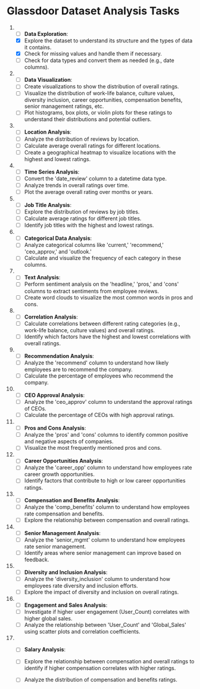 # Glassdoor Dataset Analysis Tasks

1. - [ ] **Data Exploration**:
   - [x] Explore the dataset to understand its structure and the types of data it contains.
   - [x] Check for missing values and handle them if necessary.
   - [ ] Check for data types and convert them as needed (e.g., date columns).

2. - [ ] **Data Visualization**:
   - [ ] Create visualizations to show the distribution of overall ratings.
   - [ ] Visualize the distribution of work-life balance, culture values, diversity inclusion, career opportunities, compensation benefits, senior management ratings, etc.
   - [ ] Plot histograms, box plots, or violin plots for these ratings to understand their distributions and potential outliers.

3. - [ ] **Location Analysis**:
   - [ ] Analyze the distribution of reviews by location.
   - [ ] Calculate average overall ratings for different locations.
   - [ ] Create a geographical heatmap to visualize locations with the highest and lowest ratings.

4. - [ ] **Time Series Analysis**:
   - [ ] Convert the 'date_review' column to a datetime data type.
   - [ ] Analyze trends in overall ratings over time.
   - [ ] Plot the average overall rating over months or years.

5. - [ ] **Job Title Analysis**:
   - [ ] Explore the distribution of reviews by job titles.
   - [ ] Calculate average ratings for different job titles.
   - [ ] Identify job titles with the highest and lowest ratings.

6. - [ ] **Categorical Data Analysis**:
   - [ ] Analyze categorical columns like 'current,' 'recommend,' 'ceo_approv,' and 'outlook.'
   - [ ] Calculate and visualize the frequency of each category in these columns.

7. - [ ] **Text Analysis**:
   - [ ] Perform sentiment analysis on the 'headline,' 'pros,' and 'cons' columns to extract sentiments from employee reviews.
   - [ ] Create word clouds to visualize the most common words in pros and cons.

8. - [ ] **Correlation Analysis**:
   - [ ] Calculate correlations between different rating categories (e.g., work-life balance, culture values) and overall ratings.
   - [ ] Identify which factors have the highest and lowest correlations with overall ratings.

9. - [ ] **Recommendation Analysis**:
   - [ ] Analyze the 'recommend' column to understand how likely employees are to recommend the company.
   - [ ] Calculate the percentage of employees who recommend the company.

10. - [ ] **CEO Approval Analysis**:
    - [ ] Analyze the 'ceo_approv' column to understand the approval ratings of CEOs.
    - [ ] Calculate the percentage of CEOs with high approval ratings.

11. - [ ] **Pros and Cons Analysis**:
    - [ ] Analyze the 'pros' and 'cons' columns to identify common positive and negative aspects of companies.
    - [ ] Visualize the most frequently mentioned pros and cons.

12. - [ ] **Career Opportunities Analysis**:
    - [ ] Analyze the 'career_opp' column to understand how employees rate career growth opportunities.
    - [ ] Identify factors that contribute to high or low career opportunities ratings.

13. - [ ] **Compensation and Benefits Analysis**:
    - [ ] Analyze the 'comp_benefits' column to understand how employees rate compensation and benefits.
    - [ ] Explore the relationship between compensation and overall ratings.

14. - [ ] **Senior Management Analysis**:
    - [ ] Analyze the 'senior_mgmt' column to understand how employees rate senior management.
    - [ ] Identify areas where senior management can improve based on feedback.

15. - [ ] **Diversity and Inclusion Analysis**:
    - [ ] Analyze the 'diversity_inclusion' column to understand how employees rate diversity and inclusion efforts.
    - [ ] Explore the impact of diversity and inclusion on overall ratings.

16. - [ ] **Engagement and Sales Analysis**:
    - [ ] Investigate if higher user engagement (User_Count) correlates with higher global sales.
    - [ ] Analyze the relationship between 'User_Count' and 'Global_Sales' using scatter plots and correlation coefficients.

17. - [ ] **Salary Analysis**:
    - [ ] Explore the relationship between compensation and overall ratings to identify if higher compensation correlates with higher ratings.
    - [ ] Analyze the distribution of compensation and benefits ratings.

